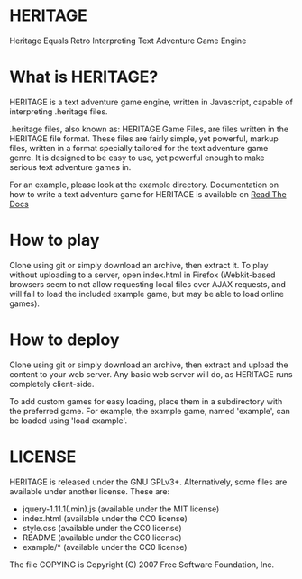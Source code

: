 HERITAGE
========

Heritage Equals Retro Interpreting Text Adventure Game Engine

What is HERITAGE?
=================

HERITAGE is a text adventure game engine, written in Javascript, capable of
interpreting .heritage files.

.heritage files, also known as: HERITAGE Game Files, are files written in the
HERITAGE file format. These files are fairly simple, yet powerful, markup
files, written in a format specially tailored for the text adventure game
genre. It is designed to be easy to use, yet powerful enough to make serious
text adventure games in.

For an example, please look at the example directory. Documentation on how to
write a text adventure game for HERITAGE is available on
[Read The Docs](http://heritage.readthedocs.org/en/latest/)

How to play
===========

Clone using git or simply download an archive, then extract it. To play without
uploading to a server, open index.html in Firefox (Webkit-based browsers seem
to not allow requesting local files over AJAX requests, and will fail to load
the included example game, but may be able to load online games).

How to deploy
=============

Clone using git or simply download an archive, then extract and upload the content
to your web server. Any basic web server will do, as HERITAGE runs completely
client-side.

To add custom games for easy loading, place them in a subdirectory with the
preferred game. For example, the example game, named 'example', can be loaded
using 'load example'.

LICENSE
=======

HERITAGE is released under the GNU GPLv3+. Alternatively, some files are
available under another license. These are:
- jquery-1.11.1(.min).js (available under the MIT license)
- index.html (available under the CC0 license)
- style.css (available under the CC0 license)
- README (available under the CC0 license)
- example/* (available under the CC0 license)

The file COPYING is Copyright (C) 2007 Free Software Foundation, Inc.
